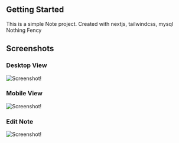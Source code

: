 ## Getting Started

This is a simple Note project.
Created with nextjs, tailwindcss, mysql
Nothing Fency

## Screenshots
### Desktop View
![Screenshot!](https://i.ibb.co/vPghVhr/Screenshot-20220211-202857.png "Desktop Version")

### Mobile View
![Screenshot!](https://i.ibb.co/52FQyXS/Screenshot-20220211-202934.png "Mobile Version")

### Edit Note
![Screenshot!](https://i.ibb.co/98QG3Xs/Screenshot-20220211-203001.png "Edit Mode")

